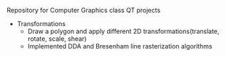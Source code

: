 Repository for Computer Graphics class
QT projects
* Transformations
	* Draw a polygon and apply different 2D transformations(translate, rotate, scale, shear)
	* Implemented DDA and Bresenham line rasterization algorithms
	
